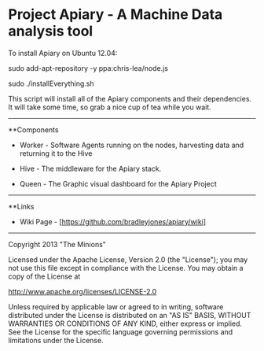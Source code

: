 Project Apiary - A Machine Data analysis tool  
=============================================

To install Apiary on Ubuntu 12.04:
  
  sudo add-apt-repository -y ppa:chris-lea/node.js
  
  sudo ./installEverything.sh
  
This script will install all of the Apiary components and their dependencies. It will take some time, so grab a nice cup of tea while you wait.

* * *

**Components 

* Worker - Software Agents running on the nodes, harvesting data and returning it to the Hive

* Hive - The middleware for the Apiary stack.

* Queen - The Graphic visual dashboard for the Apiary Project
  
* * *

**Links

* Wiki Page - [https://github.com/bradleyjones/apiary/wiki]

* * *

Copyright 2013 "The Minions" 

Licensed under the Apache License, Version 2.0 (the "License");
you may not use this file except in compliance with the License.
You may obtain a copy of the License at

http://www.apache.org/licenses/LICENSE-2.0

Unless required by applicable law or agreed to in writing, software
distributed under the License is distributed on an "AS IS" BASIS,
WITHOUT WARRANTIES OR CONDITIONS OF ANY KIND, either express or implied.
See the License for the specific language governing permissions and
limitations under the License.
